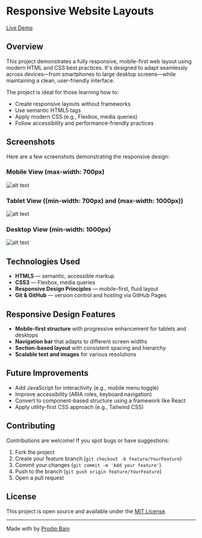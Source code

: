 # Responsive Website Layouts

[Live Demo](https://pbain63.github.io/website-by-responsive-layouts)

## Overview

This project demonstrates a fully responsive, mobile-first web layout using modern HTML and CSS best practices. It's designed to adapt seamlessly across devices—from smartphones to large desktop screens—while maintaining a clean, user-friendly interface.

The project is ideal for those learning how to:

- Create responsive layouts without frameworks
- Use semantic HTML5 tags
- Apply modern CSS (e.g., Flexbox, media queries)
- Follow accessibility and performance-friendly practices

## Screenshots

Here are a few screenshots demonstrating the responsive design:

### Mobile View (max-width: 700px)

![alt text](assets/screenshots/mobile-view.png)

### Tablet View ((min-width: 700px) and (max-width: 1000px))

![alt text](assets/screenshots/tablet-view.png)

### Desktop View (min-width: 1000px)

![alt text](assets/screenshots/desktop-view.png)

## Technologies Used

- **HTML5** — semantic, accessible markup
- **CSS3** — Flexbox, media queries
- **Responsive Design Principles** — mobile-first, fluid layout
- **Git & GitHub** — version control and hosting via GitHub Pages

## Responsive Design Features

- **Mobile-first structure** with progressive enhancement for tablets and desktops
- **Navigation bar** that adapts to different screen widths
- **Section-based layout** with consistent spacing and hierarchy
- **Scalable text and images** for various resolutions

## Future Improvements

- Add JavaScript for interactivity (e.g., mobile menu toggle)
- Improve accessibility (ARIA roles, keyboard navigation)
- Convert to component-based structure using a framework like React
- Apply utility-first CSS approach (e.g., Tailwind CSS)

## Contributing

Contributions are welcome! If you spot bugs or have suggestions:

1. Fork the project
2. Create your feature branch (`git checkout -b feature/YourFeature`)
3. Commit your changes (`git commit -m 'Add your feature'`)
4. Push to the branch (`git push origin feature/YourFeature`)
5. Open a pull request

## License

This project is open source and available under the [MIT License](LICENSE).

---

Made with by [Prodip Bain](https://github.com/pbain63)
